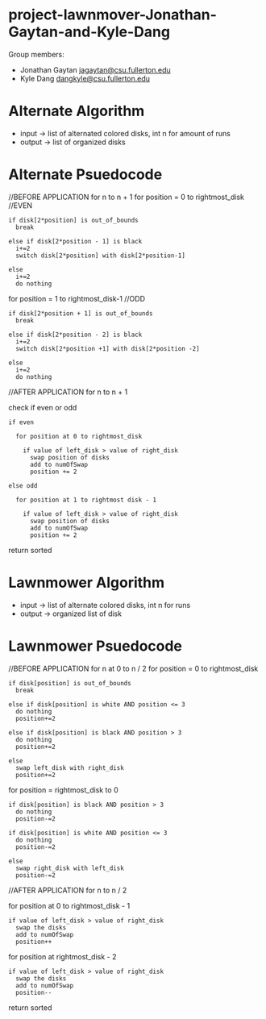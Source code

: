 # project-lawnmover-Jonathan-Gaytan-and-Kyle-Dang

Group members:
* Jonathan Gaytan jagaytan@csu.fullerton.edu
* Kyle Dang dangkyle@csu.fullerton.edu

# Alternate Algorithm 

* input -> list of alternated colored disks, int n for amount of runs 
* output -> list of organized disks 

# Alternate Psuedocode

//BEFORE APPLICATION 
for n to n + 1
  for position = 0 to rightmost_disk //EVEN 
  
    if disk[2*position] is out_of_bounds
      break 

    else if disk[2*position - 1] is black 
      i+=2
      switch disk[2*position] with disk[2*position-1]

    else 
      i+=2
      do nothing

  for position = 1 to rightmost_disk-1 //ODD 

    if disk[2*position + 1] is out_of_bounds
      break 

    else if disk[2*position - 2] is black 
      i+=2
      switch disk[2*position +1] with disk[2*position -2]

    else 
      i+=2 
      do nothing 

//AFTER APPLICATION 
for n to n + 1

  check if even or odd 

    if even 

      for position at 0 to rightmost_disk

        if value of left_disk > value of right_disk
          swap position of disks
          add to numOfSwap  
          position += 2
    
    else odd
      
      for position at 1 to rightmost disk - 1
        
        if value of left_disk > value of right_disk
          swap position of disks 
          add to numOfSwap
          position += 2  
  
  return sorted

# Lawnmower Algorithm 

* input -> list of alternate colored disks, int n for runs 
* output -> organized list of disk

# Lawnmower Psuedocode  

  //BEFORE APPLICATION
for n at 0 to n / 2
  for position = 0 to rightmost_disk
    
    if disk[position] is out_of_bounds
      break 

    else if disk[position] is white AND position <= 3
      do nothing 
      position+=2 

    else if disk[position] is black AND position > 3 
      do nothing
      position+=2 

    else 
      swap left_disk with right_disk
      position+=2 

  for position = rightmost_disk to 0 

    if disk[position] is black AND position > 3 
      do nothing
      position-=2

    if disk[position] is white AND position <= 3
      do nothing
      position-=2

    else 
      swap right_disk with left_disk 
      position-=2

//AFTER APPLICATION 
for n to n / 2

  for position at 0 to rightmost_disk - 1
  
    if value of left_disk > value of right_disk 
      swap the disks 
      add to numOfSwap
      position++

  for position at rightmost_disk - 2

    if value of left_disk > value of right_disk 
      swap the disks 
      add to numOfSwap
      position--

  return sorted 
